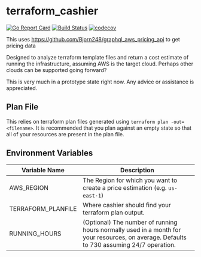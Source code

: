 # terraform_cashier

[![Go Report Card](https://goreportcard.com/badge/github.com/Bjorn248/terraform_cashier)](https://goreportcard.com/report/github.com/Bjorn248/terraform_cashier)
[![Build Status](https://travis-ci.org/BjornTwitchBot/terraform_cashier.svg?branch=master)](https://travis-ci.org/BjornTwitchBot/terraform_cashier)
[![codecov](https://codecov.io/gh/BjornTwitchBot/terraform_cashier/branch/master/graph/badge.svg)](https://codecov.io/gh/BjornTwitchBot/terraform_cashier)

This uses https://github.com/Bjorn248/graphql_aws_pricing_api to get pricing data

Designed to analyze terraform template files and return a cost estimate of running the infrastructure, assuming AWS is the target cloud. Perhaps other clouds can be supported going forward?

This is very much in a prototype state right now. Any advice or assistance is appreciated.

## Plan File
This relies on terraform plan files generated using `terraform plan -out=<filename>`.
It is recommended that you plan against an empty state so that all of your resources
are present in the plan file.

## Environment Variables
Variable Name | Description
------------ | -------------
AWS_REGION | The Region for which you want to create a price estimation (e.g. `us-east-1`)
TERRAFORM_PLANFILE | Where cashier should find your terraform plan output.
RUNNING_HOURS | (Optional) The number of running hours normally used in a month for your resources, on average. Defaults to 730 assuming 24/7 operation.
